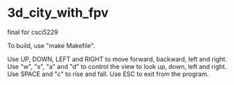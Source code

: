 3d_city_with_fpv
================

final for csci5229

To build, use "make Makefile".

Use UP, DOWN, LEFT and RIGHT to move forward, backward, left and right.
Use "w", "s", "a" and "d" to control the view to look up, down, left and right.
Use SPACE and "c" to rise and fall.
Use ESC to exit from the program.
